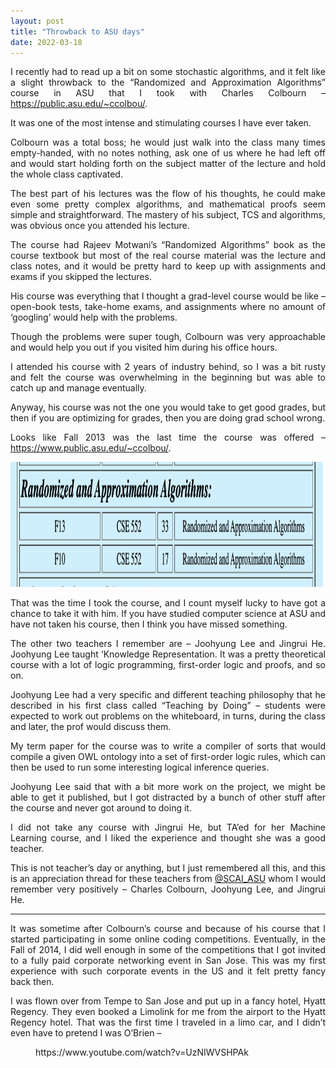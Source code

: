 ```yaml
---
layout: post
title: "Throwback to ASU days"
date: 2022-03-18
---
```


<style>body {text-align: justify}</style>

I recently had to read up a bit on some stochastic algorithms, and it felt like a slight throwback to the “Randomized and Approximation Algorithms” course in ASU that I took with Charles Colbourn – https://public.asu.edu/~ccolbou/.

It was one of the most intense and stimulating courses I have ever taken.

Colbourn was a total boss; he would just walk into the class many times empty-handed, with no notes nothing, ask one of us where he had left off and would start holding forth on the subject matter of the lecture and hold the whole class captivated.

The best part of his lectures was the flow of his thoughts, he could make even some pretty complex algorithms, and mathematical proofs seem simple and straightforward. The mastery of his subject, TCS and algorithms, was obvious once you attended his lecture.

The course had Rajeev Motwani’s “Randomized Algorithms” book as the course textbook but most of the real course material was the lecture and class notes, and it would be pretty hard to keep up with assignments and exams if you skipped the lectures.

His course was everything that I thought a grad-level course would be like – open-book tests, take-home exams, and assignments where no amount of ‘googling’ would help with the problems.

Though the problems were super tough, Colbourn was very approachable and would help you out if you visited him during his office hours.

I attended his course with 2 years of industry behind, so I was a bit rusty and felt the course was overwhelming in the beginning but was able to catch up and manage eventually.

Anyway, his course was not the one you would take to get good grades, but then if you are optimizing for grades, then you are doing grad school wrong.

Looks like Fall 2013 was the last time the course was offered – https://www.public.asu.edu/~ccolbou/. 

<img src="/images/course.png" alt="rand-algo-course" style="height: 200px; width:500px;"/>

That was the time I took the course, and I count myself lucky to have got a chance to take it with him. If you have studied computer science at ASU and have not taken his course, then I think you have missed something.

The other two teachers I remember are – Joohyung Lee and Jingrui He. Joohyung Lee taught ‘Knowledge Representation. It was a pretty theoretical course with a lot of logic programming, first-order logic and proofs, and so on.

Joohyung Lee had a very specific and different teaching philosophy that he described in his first class called “Teaching by Doing” – students were expected to work out problems on the whiteboard, in turns, during the class and later, the prof would discuss them.

My term paper for the course was to write a compiler of sorts that would compile a given OWL ontology into a set of first-order logic rules, which can then be used to run some interesting logical inference queries.

Joohyung Lee said that with a bit more work on the project, we might be able to get it published, but I got distracted by a bunch of other stuff after the course and never got around to doing it.

I did not take any course with Jingrui He, but TA’ed for her Machine Learning course, and I liked the experience and thought she was a good teacher.

This is not teacher’s day or anything, but I just remembered all this, and this is an appreciation thread for these teachers from [@SCAI_ASU](https://mobile.twitter.com/scai_asu) whom I would remember very positively – Charles Colbourn, Joohyung Lee, and Jingrui He.

_______________________________

It was sometime after Colbourn’s course and because of his course that I started participating in some online coding competitions. Eventually, in the Fall of 2014, I did well enough in some of the competitions that I got invited to a fully paid corporate networking event in San Jose. This was my first experience with such corporate events in the US and it felt pretty fancy back then.

I was flown over from Tempe to San Jose and put up in a fancy hotel, Hyatt Regency. They even booked a Limolink for me from the airport to the Hyatt Regency hotel. That was the first time I traveled in a limo car, and I didn’t even have to pretend I was O’Brien –

<figure class="wp-block-embed is-type-video is-provider-youtube wp-block-embed-youtube wp-embed-aspect-4-3 wp-has-aspect-ratio"><div class="wp-block-embed__wrapper">
https://www.youtube.com/watch?v=UzNIWVSHPAk
</div></figure>
